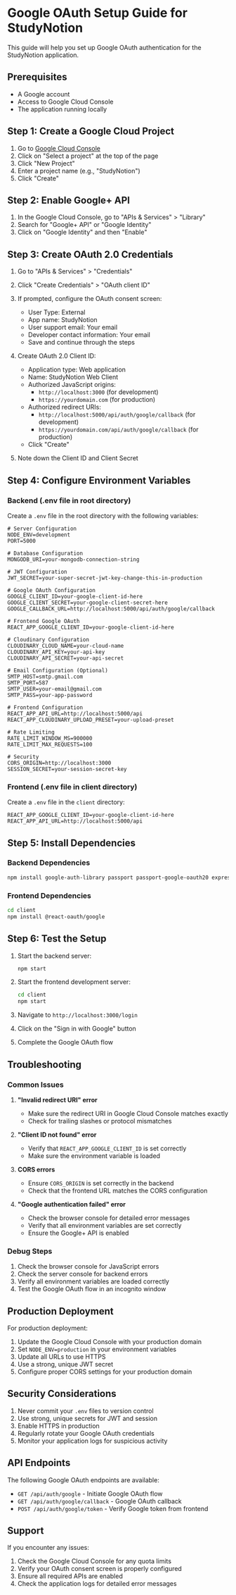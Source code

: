 # Google OAuth Setup Guide for StudyNotion

This guide will help you set up Google OAuth authentication for the StudyNotion application.

## Prerequisites

- A Google account
- Access to Google Cloud Console
- The application running locally

## Step 1: Create a Google Cloud Project

1. Go to [Google Cloud Console](https://console.cloud.google.com/)
2. Click on "Select a project" at the top of the page
3. Click "New Project"
4. Enter a project name (e.g., "StudyNotion")
5. Click "Create"

## Step 2: Enable Google+ API

1. In the Google Cloud Console, go to "APIs & Services" > "Library"
2. Search for "Google+ API" or "Google Identity"
3. Click on "Google Identity" and then "Enable"

## Step 3: Create OAuth 2.0 Credentials

1. Go to "APIs & Services" > "Credentials"
2. Click "Create Credentials" > "OAuth client ID"
3. If prompted, configure the OAuth consent screen:
   - User Type: External
   - App name: StudyNotion
   - User support email: Your email
   - Developer contact information: Your email
   - Save and continue through the steps

4. Create OAuth 2.0 Client ID:
   - Application type: Web application
   - Name: StudyNotion Web Client
   - Authorized JavaScript origins:
     - `http://localhost:3000` (for development)
     - `https://yourdomain.com` (for production)
   - Authorized redirect URIs:
     - `http://localhost:5000/api/auth/google/callback` (for development)
     - `https://yourdomain.com/api/auth/google/callback` (for production)
   - Click "Create"

5. Note down the Client ID and Client Secret

## Step 4: Configure Environment Variables

### Backend (.env file in root directory)

Create a `.env` file in the root directory with the following variables:

```env
# Server Configuration
NODE_ENV=development
PORT=5000

# Database Configuration
MONGODB_URI=your-mongodb-connection-string

# JWT Configuration
JWT_SECRET=your-super-secret-jwt-key-change-this-in-production

# Google OAuth Configuration
GOOGLE_CLIENT_ID=your-google-client-id-here
GOOGLE_CLIENT_SECRET=your-google-client-secret-here
GOOGLE_CALLBACK_URL=http://localhost:5000/api/auth/google/callback

# Frontend Google OAuth
REACT_APP_GOOGLE_CLIENT_ID=your-google-client-id-here

# Cloudinary Configuration
CLOUDINARY_CLOUD_NAME=your-cloud-name
CLOUDINARY_API_KEY=your-api-key
CLOUDINARY_API_SECRET=your-api-secret

# Email Configuration (Optional)
SMTP_HOST=smtp.gmail.com
SMTP_PORT=587
SMTP_USER=your-email@gmail.com
SMTP_PASS=your-app-password

# Frontend Configuration
REACT_APP_API_URL=http://localhost:5000/api
REACT_APP_CLOUDINARY_UPLOAD_PRESET=your-upload-preset

# Rate Limiting
RATE_LIMIT_WINDOW_MS=900000
RATE_LIMIT_MAX_REQUESTS=100

# Security
CORS_ORIGIN=http://localhost:3000
SESSION_SECRET=your-session-secret-key
```

### Frontend (.env file in client directory)

Create a `.env` file in the `client` directory:

```env
REACT_APP_GOOGLE_CLIENT_ID=your-google-client-id-here
REACT_APP_API_URL=http://localhost:5000/api
```

## Step 5: Install Dependencies

### Backend Dependencies

```bash
npm install google-auth-library passport passport-google-oauth20 express-session
```

### Frontend Dependencies

```bash
cd client
npm install @react-oauth/google
```

## Step 6: Test the Setup

1. Start the backend server:
   ```bash
   npm start
   ```

2. Start the frontend development server:
   ```bash
   cd client
   npm start
   ```

3. Navigate to `http://localhost:3000/login`
4. Click on the "Sign in with Google" button
5. Complete the Google OAuth flow

## Troubleshooting

### Common Issues

1. **"Invalid redirect URI" error**
   - Make sure the redirect URI in Google Cloud Console matches exactly
   - Check for trailing slashes or protocol mismatches

2. **"Client ID not found" error**
   - Verify that `REACT_APP_GOOGLE_CLIENT_ID` is set correctly
   - Make sure the environment variable is loaded

3. **CORS errors**
   - Ensure `CORS_ORIGIN` is set correctly in the backend
   - Check that the frontend URL matches the CORS configuration

4. **"Google authentication failed" error**
   - Check the browser console for detailed error messages
   - Verify that all environment variables are set correctly
   - Ensure the Google+ API is enabled

### Debug Steps

1. Check the browser console for JavaScript errors
2. Check the server console for backend errors
3. Verify all environment variables are loaded correctly
4. Test the Google OAuth flow in an incognito window

## Production Deployment

For production deployment:

1. Update the Google Cloud Console with your production domain
2. Set `NODE_ENV=production` in your environment variables
3. Update all URLs to use HTTPS
4. Use a strong, unique JWT secret
5. Configure proper CORS settings for your production domain

## Security Considerations

1. Never commit your `.env` files to version control
2. Use strong, unique secrets for JWT and session
3. Enable HTTPS in production
4. Regularly rotate your Google OAuth credentials
5. Monitor your application logs for suspicious activity

## API Endpoints

The following Google OAuth endpoints are available:

- `GET /api/auth/google` - Initiate Google OAuth flow
- `GET /api/auth/google/callback` - Google OAuth callback
- `POST /api/auth/google/token` - Verify Google token from frontend

## Support

If you encounter any issues:

1. Check the Google Cloud Console for any quota limits
2. Verify your OAuth consent screen is properly configured
3. Ensure all required APIs are enabled
4. Check the application logs for detailed error messages 